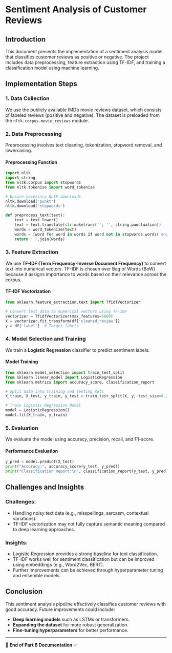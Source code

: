 # Sentiment Analysis of Customer Reviews

## **Introduction**
This document presents the implementation of a sentiment analysis model that classifies customer reviews as positive or negative. The project includes data preprocessing, feature extraction using TF-IDF, and training a classification model using machine learning.

## **Implementation Steps**

### **1. Data Collection**
We use the publicly available IMDb movie reviews dataset, which consists of labeled reviews (positive and negative). The dataset is preloaded from the `nltk.corpus.movie_reviews` module.

### **2. Data Preprocessing**
Preprocessing involves text cleaning, tokenization, stopword removal, and lowercasing.

#### **Preprocessing Function**
```python
import nltk
import string
from nltk.corpus import stopwords
from nltk.tokenize import word_tokenize

# Ensure necessary NLTK downloads
nltk.download('punkt')
nltk.download('stopwords')

def preprocess_text(text):
    text = text.lower()
    text = text.translate(str.maketrans('', '', string.punctuation))
    words = word_tokenize(text)
    words = [word for word in words if word not in stopwords.words('english')]
    return ' '.join(words)
```

### **3. Feature Extraction**
We use **TF-IDF (Term Frequency-Inverse Document Frequency)** to convert text into numerical vectors. TF-IDF is chosen over Bag of Words (BoW) because it assigns importance to words based on their relevance across the corpus.

#### **TF-IDF Vectorization**
```python
from sklearn.feature_extraction.text import TfidfVectorizer

# Convert text data to numerical vectors using TF-IDF
vectorizer = TfidfVectorizer(max_features=5000)
X = vectorizer.fit_transform(df['cleaned_review'])
y = df['label']  # Target labels
```

### **4. Model Selection and Training**
We train a **Logistic Regression** classifier to predict sentiment labels.

#### **Model Training**
```python
from sklearn.model_selection import train_test_split
from sklearn.linear_model import LogisticRegression
from sklearn.metrics import accuracy_score, classification_report

# Split data into training and testing sets
X_train, X_test, y_train, y_test = train_test_split(X, y, test_size=0.2, random_state=42)

# Train Logistic Regression Model
model = LogisticRegression()
model.fit(X_train, y_train)
```

### **5. Evaluation**
We evaluate the model using accuracy, precision, recall, and F1-score.

#### **Performance Evaluation**
```python
y_pred = model.predict(X_test)
print("Accuracy:", accuracy_score(y_test, y_pred))
print("Classification Report:\n", classification_report(y_test, y_pred, target_names=['Negative', 'Positive']))
```

## **Challenges and Insights**
### **Challenges:**
- Handling noisy text data (e.g., misspellings, sarcasm, contextual variations).
- TF-IDF vectorization may not fully capture semantic meaning compared to deep learning approaches.

### **Insights:**
- Logistic Regression provides a strong baseline for text classification.
- TF-IDF works well for sentiment classification but can be improved using embeddings (e.g., Word2Vec, BERT).
- Further improvements can be achieved through hyperparameter tuning and ensemble models.

## **Conclusion**
This sentiment analysis pipeline effectively classifies customer reviews with good accuracy. Future improvements could include:
- **Deep learning models** such as LSTMs or transformers.
- **Expanding the dataset** for more robust generalization.
- **Fine-tuning hyperparameters** for better performance.

---
📌 **End of Part B Documentation** ✅

